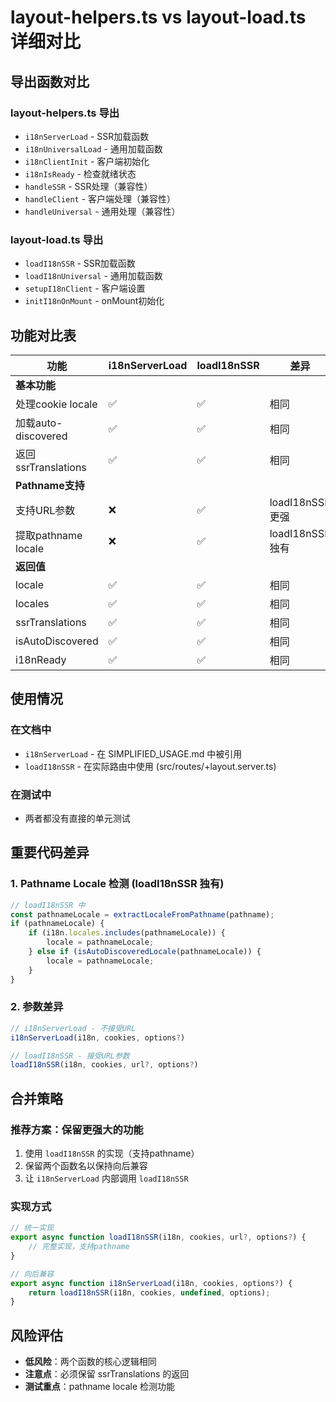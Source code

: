 # layout-helpers.ts vs layout-load.ts 详细对比

## 导出函数对比

### layout-helpers.ts 导出

- `i18nServerLoad` - SSR加载函数
- `i18nUniversalLoad` - 通用加载函数
- `i18nClientInit` - 客户端初始化
- `i18nIsReady` - 检查就绪状态
- `handleSSR` - SSR处理（兼容性）
- `handleClient` - 客户端处理（兼容性）
- `handleUniversal` - 通用处理（兼容性）

### layout-load.ts 导出

- `loadI18nSSR` - SSR加载函数
- `loadI18nUniversal` - 通用加载函数
- `setupI18nClient` - 客户端设置
- `initI18nOnMount` - onMount初始化

## 功能对比表

| 功能                | i18nServerLoad | loadI18nSSR | 差异            |
| ------------------- | -------------- | ----------- | --------------- |
| **基本功能**        |
| 处理cookie locale   | ✅             | ✅          | 相同            |
| 加载auto-discovered | ✅             | ✅          | 相同            |
| 返回ssrTranslations | ✅             | ✅          | 相同            |
| **Pathname支持**    |
| 支持URL参数         | ❌             | ✅          | loadI18nSSR更强 |
| 提取pathname locale | ❌             | ✅          | loadI18nSSR独有 |
| **返回值**          |
| locale              | ✅             | ✅          | 相同            |
| locales             | ✅             | ✅          | 相同            |
| ssrTranslations     | ✅             | ✅          | 相同            |
| isAutoDiscovered    | ✅             | ✅          | 相同            |
| i18nReady           | ✅             | ✅          | 相同            |

## 使用情况

### 在文档中

- `i18nServerLoad` - 在 SIMPLIFIED_USAGE.md 中被引用
- `loadI18nSSR` - 在实际路由中使用 (src/routes/+layout.server.ts)

### 在测试中

- 两者都没有直接的单元测试

## 重要代码差异

### 1. Pathname Locale 检测 (loadI18nSSR 独有)

```typescript
// loadI18nSSR 中
const pathnameLocale = extractLocaleFromPathname(pathname);
if (pathnameLocale) {
	if (i18n.locales.includes(pathnameLocale)) {
		locale = pathnameLocale;
	} else if (isAutoDiscoveredLocale(pathnameLocale)) {
		locale = pathnameLocale;
	}
}
```

### 2. 参数差异

```typescript
// i18nServerLoad - 不接受URL
i18nServerLoad(i18n, cookies, options?)

// loadI18nSSR - 接受URL参数
loadI18nSSR(i18n, cookies, url?, options?)
```

## 合并策略

### 推荐方案：保留更强大的功能

1. 使用 `loadI18nSSR` 的实现（支持pathname）
2. 保留两个函数名以保持向后兼容
3. 让 `i18nServerLoad` 内部调用 `loadI18nSSR`

### 实现方式

```typescript
// 统一实现
export async function loadI18nSSR(i18n, cookies, url?, options?) {
	// 完整实现，支持pathname
}

// 向后兼容
export async function i18nServerLoad(i18n, cookies, options?) {
	return loadI18nSSR(i18n, cookies, undefined, options);
}
```

## 风险评估

- **低风险**：两个函数的核心逻辑相同
- **注意点**：必须保留 ssrTranslations 的返回
- **测试重点**：pathname locale 检测功能
